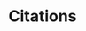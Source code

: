 ---
layout: docs
title: Citations
prev_section: troubleshooting
next_section: contributing
permalink: /docs/visualizing-results/
---